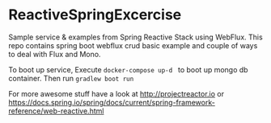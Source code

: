 # ReactiveSpringExcercise
Sample service &amp; examples from Spring Reactive Stack using WebFlux. This repo contains spring boot webflux crud basic example and couple of ways to deal with Flux and Mono.

To boot up service, Execute `docker-compose up-d ` to boot up mongo db container. Then run `gradlew boot run`

For more awesome stuff have a look at http://projectreactor.io or https://docs.spring.io/spring/docs/current/spring-framework-reference/web-reactive.html


